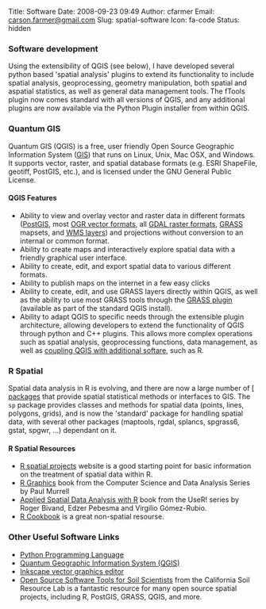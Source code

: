 Title: Software
Date: 2008-09-23 09:49
Author: cfarmer
Email: carson.farmer@gmail.com
Slug: spatial-software
Icon: fa-code
Status: hidden

### Software development

Using the extensibility of QGIS (see below), I have developed several
python based 'spatial analysis' plugins to extend its functionality to
include spatial analysis, geoprocessing, geometry manipulation, both
spatial and aspatial statistics, as well as general data management
tools. The fTools plugin now comes standard with all versions of QGIS, and any 
additional plugins are now available via the Python Plugin installer from within QGIS.

### Quantum GIS

Quantum GIS (QGIS) is a free, user friendly Open Source Geographic
Information System ([GIS](http://en.wikipedia.org/wiki/GIS)) that runs on Linux, 
Unix, Mac OSX, and Windows. It supports vector, raster, and spatial database 
formats (e.g. ESRI ShapeFile, geotiff, PostGIS, etc.), and is licensed under 
the GNU General Public License.

#### QGIS Features

* Ability to view and overlay vector and raster data in different
  formats ([PostGIS](http://postgis.refractions.net/), 
  most [OGR vector formats](http://www.gdal.org/ogr/), all 
  [GDAL raster formats](http://www.gdal.org/), [GRASS](http://grass.itc.it/) 
  mapsets, and [WMS layers](http://en.wikipedia.org/wiki/Web_Map_Service)) 
  and projections
  without conversion to an internal or common format.
* Ability to create maps and interactively explore spatial data with a
  friendly graphical user interface.
* Ability to create, edit, and export spatial data to various
  different formats.
* Ability to publish maps on the internet in a few easy clicks
* Ability to create, edit, and use GRASS layers directly within QGIS,
  as well as the ability to use most GRASS tools through the 
  [GRASS plugin](http://wiki.qgis.org/qgiswiki/GrassCookbook) (available as 
  part of the standard QGIS install).
* Ability to adapt QGIS to specific needs through the extensible
  plugin architecture, allowing developers to extend the functionality
  of QGIS through python and C++ plugins. This allows more complex
  operations such as spatial analysis, geoprocessing functions, data
  management, as well as 
  [coupling QGIS with additional softare](http://www.ftools.ca/manageR.html),
  such as R.

### R Spatial

Spatial data analysis in R is evolving, and there are now a large number
of [  [packages](http://www.r-project.org/Rgeo/) that provide spatial 
statistical methods or interfaces
to GIS. The `sp` package provides classes and methods for spatial data
(points, lines, polygons, grids), and is now the 'standard' package for
handling spatial data, with several other packages (maptools, rgdal,
splancs, spgrass6, gstat, spgwr, ...) dependant on it.

#### R Spatial Resources

* [R spatial projects](http://r-spatial.sourceforge.net/) website is a good 
  starting point for basic information on the treatment of spatial data within R.
* [R Graphics](http://www.stat.auckland.ac.nz/~paul/RGraphics/rgraphics.html) 
  book from the Computer Science and Data Analysis Series by Paul Murrell
* [Applied Spatial Data Analysis with R](http://www.springerlink.com/content/978-0-387-78170-9)
  book from the UseR! series by Roger Bivand, Edzer Pebesma and Virgilio Gómez-Rubio.
* [R Cookbook](http://www.r-cookbook.com/node/40) is a great non-spatial resourse.

### Other Useful Software Links

* [Python Programming Language](http://www.python.org/)
* [Quantum Geographic Information System (QGIS)](http://www.qgis.org/)
* [Inkscape vector graphics editor](http://www.inkscape.org/)
* [Open Source Software Tools for Soil Scientists](http://casoilresource.lawr.ucdavis.edu/drupal/node/95) 
  from the California Soil Resource Lab is a fantastic resource for many open 
  source spatial projects, including R, PostGIS, GRASS, QGIS, and more.
